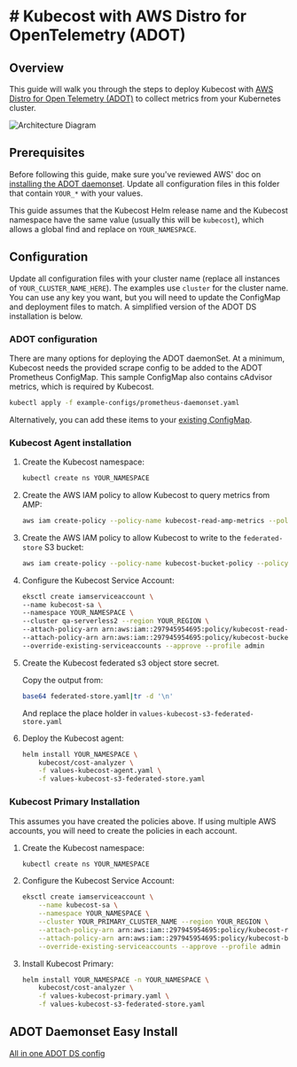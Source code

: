 # # Kubecost with AWS Distro for OpenTelemetry (ADOT)

## Overview

This guide will walk you through the steps to deploy Kubecost with [AWS Distro for Open Telemetry (ADOT)](https://aws-otel.github.io/) to collect metrics from your Kubernetes cluster.

![Architecture Diagram](multi-cluster-prometheus-kubecost-architecture.png)

## Prerequisites

Before following this guide, make sure you've reviewed AWS' doc on [installing the ADOT daemonset](https://docs.aws.amazon.com/prometheus/latest/userguide/AMP-onboard-ingest-metrics-OpenTelemetry.html). Update all configuration files in this folder that contain `YOUR_*` with your values.

This guide assumes that the Kubecost Helm release name and the Kubecost namespace have the same value (usually this will be `kubecost`), which allows a global find and replace on `YOUR_NAMESPACE`.

## Configuration

Update all configuration files with your cluster name (replace all instances of `YOUR_CLUSTER_NAME_HERE`). The examples use `cluster` for the cluster name. You can use any key you want, but you will need to update the ConfigMap and deployment files to match. A simplified version of the ADOT DS installation is below.

### ADOT configuration

There are many options for deploying the ADOT daemonSet. At a minimum, Kubecost needs the provided scrape config to be added to the ADOT Prometheus ConfigMap. This sample ConfigMap also contains cAdvisor metrics, which is required by Kubecost.

```bash
kubectl apply -f example-configs/prometheus-daemonset.yaml
```

Alternatively, you can add these items to your [existing ConfigMap](example-configs/kubecost-adot-scrape-config.yaml).

### Kubecost Agent installation

1. Create the Kubecost namespace:

    ```bash
    kubectl create ns YOUR_NAMESPACE
    ```

1. Create the AWS IAM policy to allow Kubecost to query metrics from AMP:

    ```bash
    aws iam create-policy --policy-name kubecost-read-amp-metrics --policy-document file://iam-read-amp-metrics.json
    ```

1. Create the AWS IAM policy to allow Kubecost to write to the `federated-store` S3 bucket:

    ```bash
    aws iam create-policy --policy-name kubecost-bucket-policy --policy-document file://iam-kubecost-metrics-s3-policy.json
    ```

1. Configure the Kubecost Service Account:

    ```bash
    eksctl create iamserviceaccount \
    --name kubecost-sa \
    --namespace YOUR_NAMESPACE \
    --cluster qa-serverless2 --region YOUR_REGION \
    --attach-policy-arn arn:aws:iam::297945954695:policy/kubecost-read-amp-metrics \
    --attach-policy-arn arn:aws:iam::297945954695:policy/kubecost-bucket-policy \
    --override-existing-serviceaccounts --approve --profile admin
    ```

1. Create the Kubecost federated s3 object store secret.

    Copy the output from:

    ```bash
    base64 federated-store.yaml|tr -d '\n'
    ```

    And replace the place holder in `values-kubecost-s3-federated-store.yaml`

1. Deploy the Kubecost agent:

    ```bash
    helm install YOUR_NAMESPACE \
        kubecost/cost-analyzer \
        -f values-kubecost-agent.yaml \
        -f values-kubecost-s3-federated-store.yaml
    ```

### Kubecost Primary Installation

This assumes you have created the policies above. If using multiple AWS accounts, you will need to create the policies in each account.

1. Create the Kubecost namespace:

    ```bash
    kubectl create ns YOUR_NAMESPACE
    ```

1. Configure the Kubecost Service Account:

    ```bash
    eksctl create iamserviceaccount \
        --name kubecost-sa \
        --namespace YOUR_NAMESPACE \
        --cluster YOUR_PRIMARY_CLUSTER_NAME --region YOUR_REGION \
        --attach-policy-arn arn:aws:iam::297945954695:policy/kubecost-read-amp-metrics \
        --attach-policy-arn arn:aws:iam::297945954695:policy/kubecost-bucket-policy \
        --override-existing-serviceaccounts --approve --profile admin
    ```

1. Install Kubecost Primary:

    ```bash
    helm install YOUR_NAMESPACE -n YOUR_NAMESPACE \
        kubecost/cost-analyzer \
        -f values-kubecost-primary.yaml \
        -f values-kubecost-s3-federated-store.yaml
    ```

## ADOT Daemonset Easy Install

[All in one ADOT DS config](example-configs/prometheus-daemonset.yaml)